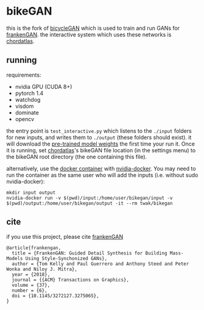 # bikeGAN

this is the fork of [bicycleGAN](https://junyanz.github.io/BicycleGAN/) which is used to train and run GANs for [frankenGAN](http://geometry.cs.ucl.ac.uk/projects/2018/frankengan). the interactive system which uses these networks is [chordatlas](https://github.com/twak/chordatlas).

## running

requirements: 
* nvidia GPU (CUDA 8+)
* pytorch 1.4
* watchdog
* visdom
* dominate
* opencv

the entry point is `test_interactive.py` which listens to the `./input` folders for new inputs, and writes them to `./output` (these folders should exist). it will download the [pre-trained model weights](http://geometry.cs.ucl.ac.uk/projects/2018/frankengan/data/franken_nets/) the first time your run it. Once it is running, set [chordatlas](https://github.com/twak/chordatlas)'s bikeGAN file location (in the settings menu) to the bikeGAN root directory (the one containing this file).

alternatively, use the [docker container](https://hub.docker.com/r/twak/bikegan/) with [nvidia-docker](https://github.com/NVIDIA/nvidia-docker). You may need to run the container as the same user who will add the inputs (i.e. without sudo nvidia-docker):

```
mkdir input output
nvidia-docker run -v $(pwd)/input:/home/user/bikegan/input -v $(pwd)/output:/home/user/bikegan/output -it --rm twak/bikegan
```

## cite

if you use this project, please cite [frankenGAN](https://arxiv.org/abs/1806.07179)

```
@article{frankengan,
  title = {FrankenGAN: Guided Detail Synthesis for Building Mass-Models Using Style-Synchonized GANs},
  author = {Tom Kelly and Paul Guerrero and Anthony Steed and Peter Wonka and Niloy J. Mitra},
  year = {2018},
  journal = {{ACM} Transactions on Graphics},
  volume = {37},
  number = {6},
  doi = {10.1145/3272127.3275065},
}
```

